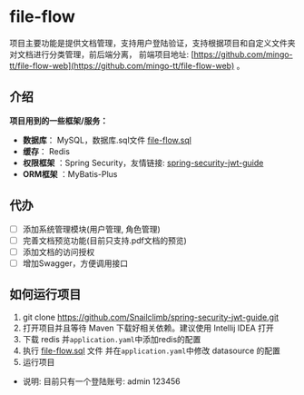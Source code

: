 # file-flow
项目主要功能是提供文档管理，支持用户登陆验证，支持根据项目和自定义文件夹对文档进行分类管理，前后端分离，
前端项目地址: [https://github.com/mingo-tt/file-flow-web](https://github.com/mingo-tt/file-flow-web) 。

## 介绍

**项目用到的一些框架/服务：**

- **数据库**： MySQL，数据库.sql文件 [file-flow.sql](./file-flow.sql)
- **缓存**： Redis
- **权限框架** ：Spring Security，友情链接: [spring-security-jwt-guide](https://github.com/Snailclimb/spring-security-jwt-guide)
- **ORM框架** ：MyBatis-Plus

## 代办

- [ ] 添加系统管理模块(用户管理, 角色管理)
- [ ] 完善文档预览功能(目前只支持.pdf文档的预览)
- [ ] 添加文档的访问授权
- [ ] 增加Swagger，方便调用接口

## 如何运行项目

1. git clone https://github.com/Snailclimb/spring-security-jwt-guide.git
2. 打开项目并且等待 Maven 下载好相关依赖。建议使用 Intellij IDEA 打开
3. 下载 redis 并`application.yaml`中添加redis的配置
4. 执行 [file-flow.sql](./file-flow.sql) 文件 并在`application.yaml`中修改 datasource 的配置
5. 运行项目
- 说明: 目前只有一个登陆账号: admin 123456
